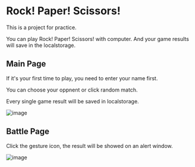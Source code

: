 # Rock! Paper! Scissors!
This is a project for practice. 

You can play Rock! Paper! Scissors! with computer. And your game results will save in the localstorage.

## Main Page
If it's your first time to play, you need to enter your name first.

You can choose your oppnent or click random match.

Every single game result will be saved in localstorage.

![image](https://user-images.githubusercontent.com/107454420/219850929-c124c8ad-0bca-4a75-8c29-53bc892ad056.png)


## Battle Page
Click the gesture icon, the result will be showed on an alert window.

![image](https://user-images.githubusercontent.com/107454420/219850986-0531c246-0b10-43e3-92bd-05766c1481f3.png)
